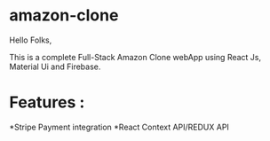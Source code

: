 # amazon-clone

Hello Folks,

This is a complete Full-Stack Amazon Clone webApp using React Js, Material Ui and Firebase.

# Features :

*Stripe Payment integration
*React Context API/REDUX API
